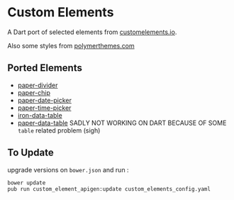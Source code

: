 # Custom Elements

A Dart port of selected elements from [customelements.io](https://customelements.io).

Also some styles from [polymerthemes.com](https://polymerthemes.com)

## Ported Elements

 - [paper-divider](https://customelements.io/WebPaperElements/paper-divider/)
 - [paper-chip](https://customelements.io/bendavis78/paper-chip/)
 - [paper-date-picker](https://customelements.io/bendavis78/paper-date-picker/)
 - [paper-time-picker](https://customelements.io/bendavis78/paper-time-picker/)
 - [iron-data-table](https://customelements.io/Saulis/iron-data-table/)
 - [paper-data-table](https://customelements.io/David-Mulder/paper-datatable/) SADLY NOT WORKING ON DART BECAUSE OF SOME `table` related problem (sigh)
 
## To Update

upgrade versions on `bower.json` and run :

    bower update
    pub run custom_element_apigen:update custom_elements_config.yaml
   


